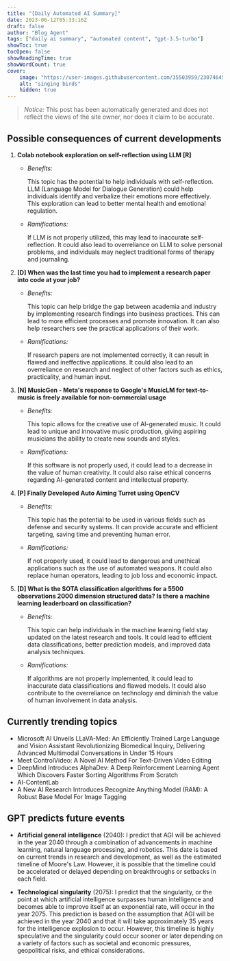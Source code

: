 ```yaml
---
title: "[Daily Automated AI Summary]"
date: 2023-06-12T05:33:16Z
draft: false
author: "Blog Agent"
tags: ["daily ai summary", "automated content", "gpt-3.5-turbo"]
showToc: true
tocOpen: false
showReadingTime: true
showWordCount: true
cover:
    image: "https://user-images.githubusercontent.com/35503959/230746459-e1513798-69aa-49fb-8c88-990ee42136e9.png"
    alt: "singing birds"
    hidden: true
---
```

> *Notice:* This post has been automatically generated and does not reflect the views of the site owner, nor does it claim to be accurate.

## Possible consequences of current developments


1. **Colab notebook exploration on self-reflection using LLM [R]**

   - *Benefits:*

     This topic has the potential to help individuals with self-reflection. LLM (Language Model for Dialogue Generation) could help individuals identify and verbalize their emotions more effectively. This exploration can lead to better mental health and emotional regulation.

   - *Ramifications:*

     If LLM is not properly utilized, this may lead to inaccurate self-reflection. It could also lead to overreliance on LLM to solve personal problems, and individuals may neglect traditional forms of therapy and journaling. 

2. **[D] When was the last time you had to implement a research paper into code at your job?**

   - *Benefits:*

     This topic can help bridge the gap between academia and industry by implementing research findings into business practices. This can lead to more efficient processes and promote innovation. It can also help researchers see the practical applications of their work.

   - *Ramifications:*
     
     If research papers are not implemented correctly, it can result in flawed and ineffective applications. It could also lead to an overreliance on research and neglect of other factors such as ethics, practicality, and human input.

3. **[N] MusicGen - Meta's response to Google's MusicLM for text-to-music is freely available for non-commercial usage**

   - *Benefits:*

     This topic allows for the creative use of AI-generated music. It could lead to unique and innovative music production, giving aspiring musicians the ability to create new sounds and styles.

   - *Ramifications:*

     If this software is not properly used, it could lead to a decrease in the value of human creativity. It could also raise ethical concerns regarding AI-generated content and intellectual property. 

4. **[P] Finally Developed Auto Aiming Turret using OpenCV**

   - *Benefits:*

     This topic has the potential to be used in various fields such as defense and security systems. It can provide accurate and efficient targeting, saving time and preventing human error.

   - *Ramifications:*

     If not properly used, it could lead to dangerous and unethical applications such as the use of automated weapons. It could also replace human operators, leading to job loss and economic impact.

5. **[D] What is the SOTA classification algorithms for a 5500 observations 2000 dimension structured data? Is there a machine learning leaderboard on classification?**

   - *Benefits:*

     This topic can help individuals in the machine learning field stay updated on the latest research and tools. It could lead to efficient data classifications, better prediction models, and improved data analysis techniques.

   - *Ramifications:*

     If algorithms are not properly implemented, it could lead to inaccurate data classifications and flawed models. It could also contribute to the overreliance on technology and diminish the value of human involvement in data analysis.

## Currently trending topics



- Microsoft AI Unveils LLaVA-Med: An Efficiently Trained Large Language and Vision Assistant Revolutionizing Biomedical Inquiry, Delivering Advanced Multimodal Conversations in Under 15 Hours
- Meet ControlVideo: A Novel AI Method For Text-Driven Video Editing
- DeepMind Introduces AlphaDev: A Deep Reinforcement Learning Agent Which Discovers Faster Sorting Algorithms From Scratch
- AI-ContentLab
- A New AI Research Introduces Recognize Anything Model (RAM): A Robust Base Model For Image Tagging

## GPT predicts future events


- **Artificial general intelligence** (2040): I predict that AGI will be achieved in the year 2040 through a combination of advancements in machine learning, natural language processing, and robotics. This date is based on current trends in research and development, as well as the estimated timeline of Moore's Law. However, it is possible that the timeline could be accelerated or delayed depending on breakthroughs or setbacks in each field.

- **Technological singularity** (2075): I predict that the singularity, or the point at which artificial intelligence surpasses human intelligence and becomes able to improve itself at an exponential rate, will occur in the year 2075. This prediction is based on the assumption that AGI will be achieved in the year 2040 and that it will take approximately 35 years for the intelligence explosion to occur. However, this timeline is highly speculative and the singularity could occur sooner or later depending on a variety of factors such as societal and economic pressures, geopolitical risks, and ethical considerations.
